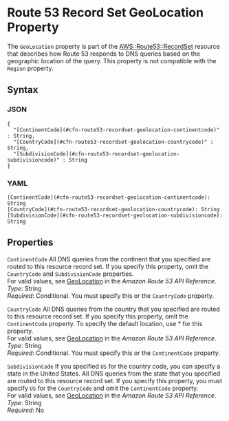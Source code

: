 # Route 53 Record Set GeoLocation Property<a name="aws-properties-route53-recordset-geolocation"></a>

The `GeoLocation` property is part of the [AWS::Route53::RecordSet](aws-properties-route53-recordset.md) resource that describes how Route 53 responds to DNS queries based on the geographic location of the query\. This property is not compatible with the `Region` property\.

## Syntax<a name="w4ab1c21c10d177c22c21b5"></a>

### JSON<a name="aws-properties-route53-recordset-geolocation-syntax.json"></a>

```
{
  "[ContinentCode](#cfn-route53-recordset-geolocation-continentcode)" : String,
  "[CountryCode](#cfn-route53-recordset-geolocation-countrycode)" : String,
  "[SubdivisionCode](#cfn-route53-recordset-geolocation-subdivisioncode)" : String
}
```

### YAML<a name="aws-properties-route53-recordset-geolocation-syntax.yaml"></a>

```
[ContinentCode](#cfn-route53-recordset-geolocation-continentcode): String
[CountryCode](#cfn-route53-recordset-geolocation-countrycode): String
[SubdivisionCode](#cfn-route53-recordset-geolocation-subdivisioncode): String
```

## Properties<a name="w4ab1c21c10d177c22c21b7"></a>

`ContinentCode`  <a name="cfn-route53-recordset-geolocation-continentcode"></a>
All DNS queries from the continent that you specified are routed to this resource record set\. If you specify this property, omit the `CountryCode` and `SubdivisionCode` properties\.  
For valid values, see [GeoLocation](https://docs.aws.amazon.com/Route53/latest/APIReference/API_GeoLocation.html) in the *Amazon Route 53 API Reference*\.  
*Type*: String  
*Required*: Conditional\. You must specify this or the `CountryCode` property\.

`CountryCode`  <a name="cfn-route53-recordset-geolocation-countrycode"></a>
All DNS queries from the country that you specified are routed to this resource record set\. If you specify this property, omit the `ContinentCode` property\. To specify the default location, use \* for this property\.  
For valid values, see [GeoLocation](https://docs.aws.amazon.com/Route53/latest/APIReference/API_GeoLocation.html) in the *Amazon Route 53 API Reference*\.  
*Type*: String  
*Required*: Conditional\. You must specify this or the `ContinentCode` property\.

`SubdivisionCode`  <a name="cfn-route53-recordset-geolocation-subdivisioncode"></a>
If you specified `US` for the country code, you can specify a state in the United States\. All DNS queries from the state that you specified are routed to this resource record set\. If you specify this property, you must specify `US` for the `CountryCode` and omit the `ContinentCode` property\.  
For valid values, see [GeoLocation](https://docs.aws.amazon.com/Route53/latest/APIReference/API_GeoLocation.html) in the *Amazon Route 53 API Reference*\.  
*Type*: String  
*Required*: No